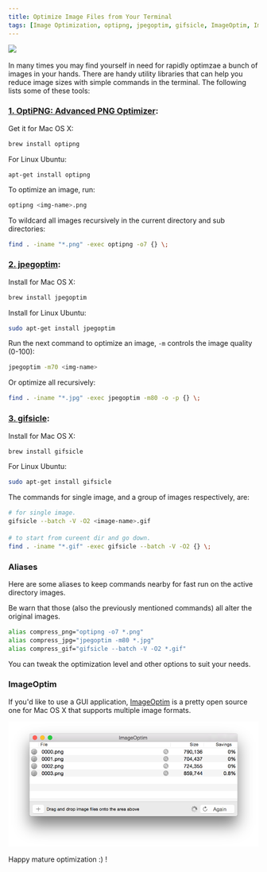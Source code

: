 ```yaml
---
title: Optimize Image Files from Your Terminal
tags: [Image Optimization, optipng, jpegoptim, gifsicle, ImageOptim, Image Processing]
---
```


<img src="{{ site.baseurl }}/public/images/opt-img.jpg" class="post-image resize-md center-image" />

In many times you may find yourself in need for rapidly optimzae a bunch of images in your hands. There are handy utility libraries that can help you reduce image sizes with simple commands in the terminal. The following lists some of these tools:

### [1. OptiPNG: Advanced PNG Optimizer](http://optipng.sourceforge.net/):

Get it for Mac OS X:

```sh
brew install optipng
```

For Linux Ubuntu:

```shell
apt-get install optipng
```

To optimize an image, run:

```sh
optipng <img-name>.png
```

To wildcard all images recursively in the current directory and sub directories:

```sh
find . -iname "*.png" -exec optipng -o7 {} \;
```

<!-- post-excerpt -->
  
### [2. jpegoptim](https://github.com/tjko/jpegoptim):

Install for Mac OS X:

```sh
brew install jpegoptim
```

Install for Linux Ubuntu:

```sh
sudo apt-get install jpegoptim
```

Run the next command to optimize an image, `-m` controls the image quality (0-100):

```sh
jpegoptim -m70 <img-name>
```

Or optimize all recursively:

```sh
find . -iname "*.jpg" -exec jpegoptim -m80 -o -p {} \;
```
  
### [3. gifsicle](https://www.lcdf.org/gifsicle/):

Install for Mac OS X:

```sh
brew install gifsicle
```

For Linux Ubuntu:

```sh
sudo apt-get install gifsicle
```

The commands for single image, and a group of images respectively, are:

```sh
# for single image.
gifsicle --batch -V -O2 <image-name>.gif

# to start from cureent dir and go down.
find . -iname "*.gif" -exec gifsicle --batch -V -O2 {} \;
```

### **Aliases**

Here are some aliases to keep commands nearby for fast run on the active directory images.

Be warn that those (also the previously mentioned commands) all alter the original images.

```sh
alias compress_png="optipng -o7 *.png"
alias compress_jpg="jpegoptim -m80 *.jpg"
alias compress_gif="gifsicle --batch -V -O2 *.gif"
```

You can tweak the optimization level and other options to suit your needs.

### **ImageOptim**

If you'd like to use a GUI application, [ImageOptim](https://imageoptim.com/mac) is a pretty open source one for Mac OS X that supports multiple image formats.

![ImageOptim Screen Shot](/public/images/imageoptim.png)

Happy mature optimization :) !
